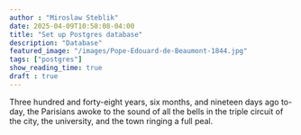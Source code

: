 ```yaml
---
author : "Miroslaw Steblik"  
date: 2025-04-09T10:58:08-04:00
title: "Set up Postgres database"
description: "Database"
featured_image: "/images/Pope-Edouard-de-Beaumont-1844.jpg"
tags: ["postgres"]
show_reading_time: true
draft : true
---
```


Three hundred and forty-eight years, six months, and nineteen days ago
to-day, the Parisians awoke to the sound of all the bells in the triple
circuit of the city, the university, and the town ringing a full peal.